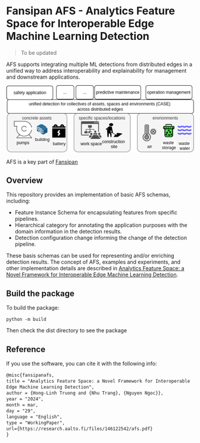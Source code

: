 # Fansipan AFS - Analytics Feature Space for Interoperable Edge Machine Learning Detection
>To be updated

AFS supports integrating multiple ML detections from distributed edges in a unified way to address interoperability and explainability for management and downstream applications.

![UnifiedDetectionManagement](docs/figs/unifined_detection_management.png)

AFS is a key part of [Fansipan](https://github.com/daienso/fansipanpub)

## Overview

This repository provides an implementation of basic AFS schemas, including:

- Feature Instance Schema for encapsulating features from specific pipelines.
- Hierarchical category for annotating the application purposes with the domain information in the detection results.
- Detection configuration change informing the change of the detection pipeline.

These basis schemas can be used for representing and/or enriching detection results. The concept of AFS, examples and experiments, and other implementation details are described in [Analytics Feature Space: a Novel Framework for Interoperable Edge Machine Learning Detection](https://research.aalto.fi/files/146122542/afs.pdf).

## Build the package

To build the package:

```
python -m build
```

Then check the dist directory to see the package

## Reference

If you use the software, you can cite it with the following info:

```
@misc{fansipanafs,
title = "Analytics Feature Space: a Novel Framework for Interoperable Edge Machine Learning Detection",
author = {Hong-Linh Truong and {Nhu Trang}, {Nguyen Ngoc}},
year = "2024",
month = mar,
day = "29",
language = "English",
type = "WorkingPaper",
url={https://research.aalto.fi/files/146122542/afs.pdf}
}
```